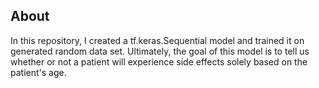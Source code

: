 ## About

In this repository, I created a tf.keras.Sequential model and trained it on generated random data set. Ultimately, the goal of this model is to tell us whether or not a patient will experience side effects solely based on the patient's age.

